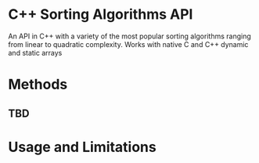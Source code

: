 # C++ Sorting Algorithms API

An API in C++ with a variety of the most popular sorting algorithms ranging from linear to quadratic complexity. Works with native C and C++ dynamic and static arrays

# Methods

## TBD

# Usage and Limitations
